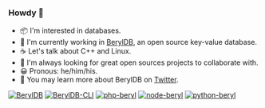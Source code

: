 ### Howdy 👋

- 📦 I'm interested in databases.
- 📍 I'm currently working in [BerylDB](http://docs.beryl.dev/), an open source key-value database.
- ☕ Let's talk about C++ and Linux.
- 📖 I'm always looking for great open sources projects to collaborate with.
- 😀 Pronous: he/him/his.
- 📮 You may learn more about BerylDB on [Twitter](https://twitter.com/beryldb).

[![BerylDB](https://github-readme-stats.vercel.app/api/pin/?username=beryldb&repo=beryldb)](https://github.com/beryldb/beryldb)
[![BerylDB-CLI](https://github-readme-stats.vercel.app/api/pin/?username=beryldb&repo=beryldb-cli)](https://github.com/beryldb/beryldb-cli)
[![php-beryl](https://github-readme-stats.vercel.app/api/pin/?username=beryldb&repo=php-beryl)](https://github.com/beryldb/php-beryl)
[![node-beryl](https://github-readme-stats.vercel.app/api/pin/?username=beryldb&repo=node-beryl)](https://github.com/beryldb/node-beryl)
[![python-beryl](https://github-readme-stats.vercel.app/api/pin/?username=beryldb&repo=python-beryl)](https://github.com/beryldb/python-beryl)

